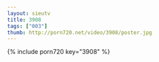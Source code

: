 ```yaml
--- 
layout: sieutv
title: 3908
tags: ["003"]
thumb: http://porn720.net/video/3908/poster.jpg
---
```

{% include porn720 key="3908" %} 
